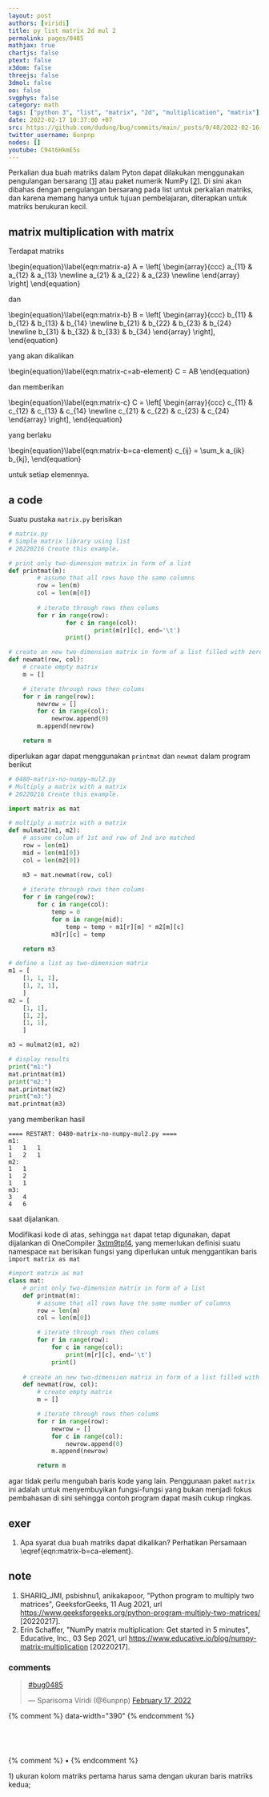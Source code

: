 ```yaml
---
layout: post
authors: [viridi]
title: py list matrix 2d mul 2
permalink: pages/0485
mathjax: true
chartjs: false
ptext: false
x3dom: false
threejs: false
3dmol: false
oo: false
svgphys: false
category: math
tags: ["python 3", "list", "matrix", "2d", "multiplication", "matrix"]
date: 2022-02-17 10:37:00 +07
src: https://github.com/dudung/bug/commits/main/_posts/0/48/2022-02-16-py-list-matrix-2d-mul-2.md
twitter_username: 6unpnp
nodes: []
youtube: C94t6HkmE5s
---
```

Perkalian dua buah matriks dalam Pyton dapat dilakukan menggunakan pengulangan bersarang [[1](#r01)] atau paket numerik NumPy [[2](#r02)]. Di sini akan dibahas dengan pengulangan bersarang pada list untuk perkalian matriks, dan karena memang hanya untuk tujuan pembelajaran, diterapkan untuk matriks berukuran kecil.


## matrix multiplication with matrix
Terdapat matriks

\begin{equation}\label{eqn:matrix-a}
A = \left[
\begin{array}{ccc}
a_{11} & a_{12} & a_{13} \newline
a_{21} & a_{22} & a_{23} \newline
\end{array}
\right]
\end{equation}

dan

\begin{equation}\label{eqn:matrix-b}
B = \left[
\begin{array}{ccc}
b_{11} & b_{12} & b_{13} & b_{14} \newline
b_{21} & b_{22} & b_{23} & b_{24} \newline
b_{31} & b_{32} & b_{33} & b_{34}
\end{array}
\right],
\end{equation}

yang akan dikalikan

\begin{equation}\label{eqn:matrix-c=ab-element}
C = AB
\end{equation}

dan memberikan

\begin{equation}\label{eqn:matrix-c}
C = \left[
\begin{array}{ccc}
c_{11} & c_{12} & c_{13} & c_{14} \newline
c_{21} & c_{22} & c_{23} & c_{24}
\end{array}
\right],
\end{equation}

yang berlaku

\begin{equation}\label{eqn:matrix-b=ca-element}
c_{ij} = \sum_k a_{ik} b_{kj},
\end{equation}

untuk setiap elemennya.


## a code
Suatu pustaka `matrix.py` berisikan

```python
# matrix.py
# Simple matrix library using list
# 20220216 Create this example.

# print only two-dimension matrix in form of a list
def printmat(m):
		# assume that all rows have the same columns
		row = len(m)
		col = len(m[0])
		
		# iterate through rows then colums
		for r in range(row):
				for c in range(col):
						print(m[r][c], end='\t')
				print()

# create an new two-dimension matrix in form of a list filled with zero
def newmat(row, col):
	# create empty matrix
	m = []

	# iterate through rows then colums
	for r in range(row):
		newrow = []
		for c in range(col):
			newrow.append(0)
		m.append(newrow)

	return m
```

diperlukan agar dapat menggunakan `printmat` dan `newmat` dalam program berikut

```python
# 0480-matrix-no-numpy-mul2.py
# Multiply a matrix with a matrix
# 20220216 Create this example.

import matrix as mat

# multiply a matrix with a matrix
def mulmat2(m1, m2):
    # assume colum of 1st and row of 2nd are matched
    row = len(m1)
    mid = len(m1[0])
    col = len(m2[0])

    m3 = mat.newmat(row, col)
    
    # iterate through rows then colums
    for r in range(row):
        for c in range(col):
            temp = 0
            for m in range(mid):
                temp = temp + m1[r][m] * m2[m][c]
            m3[r][c] = temp

    return m3

# define a list as two-dimension matrix
m1 = [
    [1, 1, 1],
    [1, 2, 1],
    ]
m2 = [
    [1, 1],
    [1, 2],
    [1, 1],
    ]

m3 = mulmat2(m1, m2)

# display results
print("m1:")
mat.printmat(m1)
print("m2:")
mat.printmat(m2)
print("m3:")
mat.printmat(m3)
```

yang memberikan hasil

```batch
==== RESTART: 0480-matrix-no-numpy-mul2.py ====
m1:
1	1	1	
1	2	1	
m2:
1	1	
1	2	
1	1	
m3:
3	4	
4	6
```

saat dijalankan.

Modifikasi kode di atas, sehingga `mat` dapat tetap digunakan, dapat dijalankan di OneCompiler [3xtm9tpf4](https://onecompiler.com/python/3xtm9tpf4), yang memerlukan definisi suatu namespace `mat` berisikan fungsi yang diperlukan untuk menggantikan baris `import matrix as mat`

```python
#import matrix as mat
class mat:
	# print only two-dimension matrix in form of a list
	def printmat(m):
		# assume that all rows have the same number of columns
		row = len(m)
		col = len(m[0])

		# iterate through rows then colums
		for r in range(row):
			for c in range(col):
				print(m[r][c], end='\t')
			print()
	
	# create an new two-dimension matrix in form of a list filled with zero
	def newmat(row, col):
		# create empty matrix
		m = []

		# iterate through rows then colums
		for r in range(row):
			newrow = []
			for c in range(col):
				newrow.append(0)
			m.append(newrow)

		return m
```

agar tidak perlu mengubah baris kode yang lain. Penggunaan paket `matrix` ini adalah untuk menyembuyikan fungsi-fungsi yang bukan menjadi fokus pembahasan di sini sehingga contoh program dapat masih cukup ringkas.


## exer
1. Apa syarat dua buah matriks dapat dikalikan? Perhatikan Persamaan \eqref{eqn:matrix-b=ca-element}.


## note
1. <a name="r01"></a>SHARIQ_JMI, psbishnu1, anikakapoor, "Python program to multiply two matrices", 
GeeksforGeeks, 11 Aug 2021, url <https://www.geeksforgeeks.org/python-program-multiply-two-matrices/> [20220217].
2. <a name="r02"></a>Erin Schaffer, "NumPy matrix multiplication: Get started in 5 minutes", Educative, Inc., 03 Sep 2021, url <https://www.educative.io/blog/numpy-matrix-multiplication> [20220217].

### comments
<blockquote class="twitter-tweet" data-width="390"><p lang="und" dir="ltr"><a href="https://twitter.com/hashtag/bug0485?src=hash&amp;ref_src=twsrc%5Etfw">#bug0485</a></p>&mdash; Sparisoma Viridi (@6unpnp) <a href="https://twitter.com/6unpnp/status/1494153610477076482?ref_src=twsrc%5Etfw">February 17, 2022</a></blockquote> <script async src="https://platform.twitter.com/widgets.js" charset="utf-8"></script>
{% comment %} data-width="390" {% endcomment %}


## &nbsp;
{% comment %} []() &bull; []() {% endcomment %}


<ans>
1) ukuran kolom matriks pertama harus sama dengan ukuran baris matriks kedua; &nbsp;
</ans>

